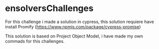 # ensolversChallenges
For this challenge i made a solution in cypress, this solution requiere have install Promify (https://www.npmjs.com/package/cypress-promise)

This solution is based on Project Object Model, i have made my own commads for this challenges.
